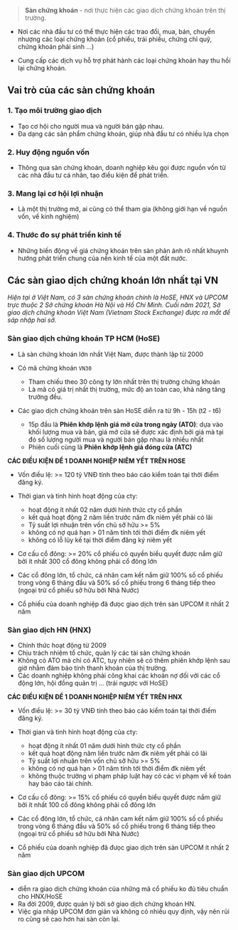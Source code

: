 > **Sàn chứng khoán** - nơi thực hiện các giao dịch chứng khoán trên thị trường.

* Nơi các nhà đầu tư có thể thực hiện các trao đổi, mua, bán, chuyển nhượng các loại chứng khoán (cổ phiếu, trái phiếu, chứng chỉ quỹ, chứng khoán phái sinh ...)

* Cung cấp các dịch vụ hỗ trợ phát hành các loại chứng khoán hay thu hồi lại chứng khoán.

## Vai trò của các sàn chứng khoán

### 1. Tạo môi trường giao dịch
* Tạo cơ hội cho người mua và người bán gặp nhau.
* Đa dạng các sản phẩm chứng khoán, giúp nhà đầu tư có nhiều lựa chọn

### 2. Huy động nguồn vốn
* Thông qua sàn chứng khoán, doanh nghiệp kêu gọi được nguồn vốn từ các nhà đầu tư cá nhân, tạo điều kiện để phát triển.

### 3. Mang lại cơ hội lợi nhuận
* Là một thị trường mở, ai cũng có thể tham gia (không giới hạn về nguồn vốn, về kinh nghiệm)

### 4. Thước đo sự phát triển kinh tế
* Những biến động về giá chứng khoán trên sàn phản ánh rõ nhất khuynh hướng phát triển chung của nền kinh tế của một đất nước.

## Các sàn giao dịch chứng khoán lớn nhất tại VN
_Hiện tại ở Việt Nam, có 3 sàn chứng khoán chính là HoSE, HNX và UPCOM trực thuộc 2 Sở chứng khoán Hà Nội và Hồ Chí Minh. Cuối năm 2021, Sở giao dịch chứng khoán Việt Nam (Vietnam Stock Exchange) được ra mắt để sáp nhập hai sở._

### Sàn giao dịch chứng khoán TP HCM (HoSE)
* Là sàn chứng khoán lớn nhất Việt Nam, được thành lập từ 2000

* Có mã chứng khoán `VN30`
  * Tham chiếu theo 30 công ty lớn nhất trên thị trường chứng khoán
  * Là mã có giá trị nhất thị trường, mức độ an toàn cao, khả năng tăng trưởng đều.

* Các giao dịch chứng khoán trên sàn HoSE diễn ra từ 9h - 15h (t2 - t6)
  * 15p đầu là **Phiên khớp lệnh giá mở cửa trong ngày (ATO)**: dựa vào khối lượng mua và bán, giá mở cửa sẽ được xác định bởi giá mà tại đó số lượng người mua và người bán gặp nhau là nhiều nhất
  * Phiên cuối cùng là **Phiên khớp lệnh giá đóng cửa (ATC)**

**CÁC ĐIỀU KIỆN ĐỂ 1 DOANH NGHIỆP NIÊM YẾT TRÊN HOSE**
* Vốn điều lệ: >= 120 tỷ VNĐ tính theo báo cáo kiểm toán tại thời điểm đăng ký.

* Thời gian và tình hình hoạt động của cty:
  * hoạt động ít nhất 02 năm dưới hình thức cty cổ phần
  * kết quả hoạt động 2 năm liền trước năm đk niêm yết phải có lãi
  * Tỷ suất lợi nhuận trên vốn chủ sỡ hữu >= 5%
  * không có nợ quá hạn > 01 năm tính tới thời điểm đk niêm yết
  * không có lỗ lũy kế tại thời điểm đăng ký niêm yết

* Cơ cấu cổ đông: >= 20% cổ phiếu có quyền biểu quyết được nắm giữ bởi ít nhất 300 cổ đông không phải cổ đông lớn

* Các cổ đông lớn, tổ chức, cá nhân cam kết nắm giữ 100% số cổ phiếu trong vòng 6 tháng đầu và 50% số cổ phiếu trong 6 tháng tiếp theo (ngoại trừ cổ phiếu sở hữu bởi Nhà Nước)

* Cổ phiếu của doanh nghiệp đã đưọc giao dịch trên sàn UPCOM ít nhất 2 năm

### Sàn giao dịch HN (HNX)
* Chính thức hoạt động từ 2009
* Chịu trách nhiệm tổ chức, quản lý các tài sản chứng khoán
* Không có ATO mà chỉ có ATC, tuy nhiên sẽ có thêm phiên khớp lệnh sau giờ nhằm đảm bảo tính thanh khoản của thị trường.
* Các doanh nghiệp không phải công khai các khoản nợ đối với các cổ động lớn, hội đồng quản trị ... (trái ngược với HoSE)

**CÁC ĐIỀU KIỆN ĐỂ 1 DOANH NGHIỆP NIÊM YẾT TRÊN HNX**
* Vốn điều lệ: >= 30 tỷ VNĐ tính theo báo cáo kiểm toán tại thời điểm đăng ký.

* Thời gian và tình hình hoạt động của cty:
  * hoạt động ít nhất 01 năm dưới hình thức cty cổ phần
  * kết quả hoạt động năm liền trước năm đk niêm yết phải có lãi
  * Tỷ suất lợi nhuận trên vốn chủ sỡ hữu >= 5%
  * không có nợ quá hạn > 01 năm tính tới thời điểm đk niêm yết
  * không thuộc trường vi phạm pháp luật hay có các vi phạm về kế toán hay báo cáo tài chính.

* Cơ cấu cổ đông: >= 15% cổ phiếu có quyền biểu quyết được nắm giữ bởi ít nhất 100 cổ đông không phải cổ đông lớn

* Các cổ đông lớn, tổ chức, cá nhân cam kết nắm giữ 100% số cổ phiếu trong vòng 6 tháng đầu và 50% số cổ phiếu trong 6 tháng tiếp theo (ngoại trừ cổ phiếu sở hữu bởi Nhà Nước)

* Cổ phiếu của doanh nghiệp đã đưọc giao dịch trên sàn UPCOM ít nhất 2 năm

### Sàn giao dịch UPCOM
* diễn ra giao dịch chứng khoán của những mã cổ phiếu ko đủ tiêu chuẩn cho HNX/HoSE
* Ra đời 2009, được quản lý bởi sở giao dịch chứng khoán HN.
* Việc gia nhập UPCOM đơn giản và không có nhiều quy định, vậy nên rủi ro cũng sẽ cao hơn hai sàn còn lại.
